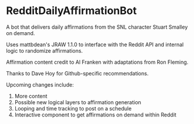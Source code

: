 # RedditDailyAffirmationBot
A bot that delivers daily affirmations from the SNL character Stuart Smalley on demand.

Uses mattbdean's JRAW 1.1.0 to interface with the Reddit API and internal logic to randomize affirmations.

Affirmation content credit to Al Franken with adaptations from Ron Fleming.

Thanks to Dave Hoy for Github-specific recommendations.

Upcoming changes include:

1) More content
2) Possible new logical layers to affirmation generation
3) Looping and time tracking to post on a schedule
4) Interactive component to get affirmations on demand within Reddit
